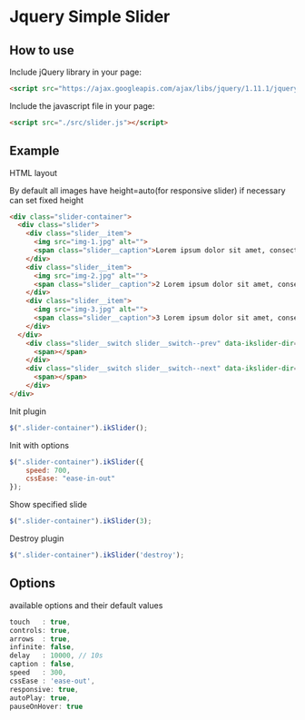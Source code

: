 # Jquery Simple Slider

## How to use
Include jQuery library in your page:
````html
<script src="https://ajax.googleapis.com/ajax/libs/jquery/1.11.1/jquery.min.js"></script>
````
Include the javascript file in your page:
````html
<script src="./src/slider.js"></script>
````
## Example
HTML layout

By default all images have height=auto(for responsive slider) if necessary can set fixed height
````html
<div class="slider-container">
  <div class="slider">
    <div class="slider__item">
      <img src="img-1.jpg" alt="">
      <span class="slider__caption">Lorem ipsum dolor sit amet, consectetur adipisicing elit.<a href="">Далее >></a> </span>
    </div>
    <div class="slider__item">
      <img src="img-2.jpg" alt="">
      <span class="slider__caption">2 Lorem ipsum dolor sit amet, consectetur adipisicing elit. Culpa, facilis.</span>
    </div>
    <div class="slider__item">
      <img src="img-3.jpg" alt="">
      <span class="slider__caption">3 Lorem ipsum dolor sit amet, consectetur adipisicing elit. Suscipit, culpa!</span>
    </div>
  </div>
    <div class="slider__switch slider__switch--prev" data-ikslider-dir="prev">
      <span></span>
    </div>
    <div class="slider__switch slider__switch--next" data-ikslider-dir="next">
      <span></span>
    </div>
</div>
````
Init plugin
````javascript
$(".slider-container").ikSlider();
````
Init with options
````javascript
$(".slider-container").ikSlider({
	speed: 700,
	cssEase: "ease-in-out"
});
````
Show specified slide
````javascript
$(".slider-container").ikSlider(3);
````
Destroy plugin
````javascript
$(".slider-container").ikSlider('destroy');
````
## Options
available options and their default values
````javascript
touch   : true,
controls: true,
arrows  : true,
infinite: false,
delay   : 10000, // 10s
caption : false,
speed   : 300,
cssEase : 'ease-out',
responsive: true,
autoPlay: true,
pauseOnHover: true
````

